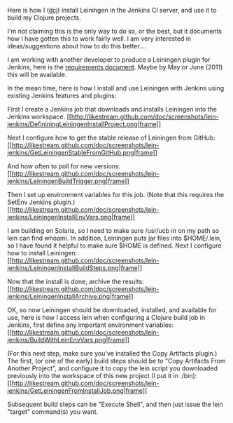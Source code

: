 Here is how I ([dcj](https://github.com/dcj)) install Leiningen in the Jenkins CI server, and use it to build my Clojure projects.

I'm not claiming this is the only way to do so, or the best, but it documents how I have gotten this to work fairly well.
I am very interested in ideas/suggestions about how to do this better....

I am working with another developer to produce a Leiningen plugin for Jenkins, here is the 
[requirements document](http://likestream.github.com/doc/leiningen-jenkins-requirements.html).  Maybe by May or June (2011) this will be available.

In the mean time, here is how I install and use Leiningen with Jenkins using existing Jenkins features and plugins:

First I create a Jenkins job that downloads and installs Leiningen into the Jenkins workspace.
[[http://likestream.github.com/doc/screenshots/lein-jenkins/DefininingLeiningenInstallProject.png|frame]]

Next I configure how to get the stable release of Leiningen from GitHub:
[[http://likestream.github.com/doc/screenshots/lein-jenkins/GetLeiningenStableFromGitHub.png|frame]]

And how often to poll for new versions:
[[http://likestream.github.com/doc/screenshots/lein-jenkins/LeiningenBuildTrigger.png|frame]]

Then I set up environment variables for this job. (Note that this requires the SetEnv Jenkins plugin.)
[[http://likestream.github.com/doc/screenshots/lein-jenkins/LeiningenInstallEnvVars.png|frame]]

I am building on Solaris, so I need to make sure /usr/ucb in on my path so lein can find whoami.
In addition, Leiningen puts jar files into $HOME/.lein, so I have found it helpful to make sure $HOME is defined.
Next I configure how to install Leiningen:
[[http://likestream.github.com/doc/screenshots/lein-jenkins/LeiningenInstallBuildSteps.png|frame]]

Now that the install is done, archive the results:
[[http://likestream.github.com/doc/screenshots/lein-jenkins/LeiningenInstallArchive.png|frame]]

OK, so now Leiningen should be downloaded, installed, and available for use, here is how I access lein when configuring 
a Clojure build job in Jenkins, first define any important environment variables:
[[http://likestream.github.com/doc/screenshots/lein-jenkins/BuildWithLeinEnvVars.png|frame]]

(For this next step, make sure you've installed the Copy Artifacts plugin.) The first, (or one of the early) build steps should be to "Copy Artifacts From Another Project", and configure it to copy the lein script you downloaded previously into the workspace of this new project (I put it in ./bin):
[[http://likestream.github.com/doc/screenshots/lein-jenkins/GetLeiningenFromInstallJob.png|frame]]

Subsequent build steps can be "Execute Shell", and then just issue the lein "target" command(s) you want.

